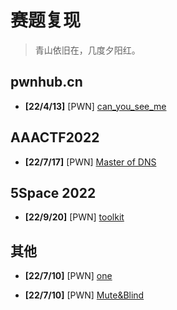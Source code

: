 # 赛题复现

> 青山依旧在，几度夕阳红。

## pwnhub.cn

- **[22/4/13]** [PWN] [can_you_see_me](/reproduce/220413-canyouseeme)

## AAACTF2022

- **[22/7/17]** [PWN] [Master of DNS](/reproduce/220717-MasterOfDNS)

## 5Space 2022

- **[22/9/20]** [PWN] [toolkit](/reproduce/220920-toolkit)

## 其他

- **[22/7/10]** [PWN] [one](/reproduce/220710-one)

- **[22/7/10]** [PWN] [Mute&Blind](/reproduce/220710-MuteBuild)
